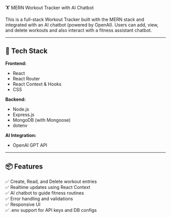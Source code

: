 🏋️ MERN Workout Tracker with AI Chatbot

This is a full-stack Workout Tracker built with the MERN stack and integrated with an AI chatbot (powered by OpenAI). Users can add, view, and delete workouts and also interact with a fitness assistant chatbot.

---

## 🔧 Tech Stack

**Frontend:**
- React
- React Router
- React Context & Hooks
- CSS

**Backend:**
- Node.js
- Express.js
- MongoDB (with Mongoose)
- dotenv

**AI Integration:**
- OpenAI GPT API

---

## 📦 Features

✅ Create, Read, and Delete workout entries  
✅ Realtime updates using React Context  
✅ AI chatbot to guide fitness routines  
✅ Error handling and validations  
✅ Responsive UI  
✅ .env support for API keys and DB configs
